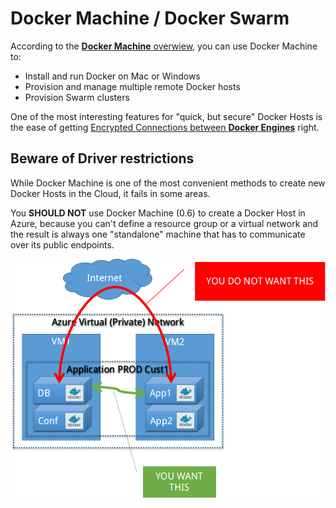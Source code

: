 # Docker Machine / Docker Swarm

According to the [**Docker Machine** overwiew](https://docs.docker.com/machine/overview/), you can use Docker Machine to:

* Install and run Docker on Mac or Windows
* Provision and manage multiple remote Docker hosts
* Provision Swarm clusters

One of the most interesting features for "quick, but secure" Docker Hosts is the ease of getting [Encrypted Connections between **Docker Engines**](DockerEngine.md#enforce-encrypted-ssl-connections-to-the-docker-daemon-api) right.

## Beware of Driver restrictions

While Docker Machine is one of the most convenient methods to create new Docker Hosts in the Cloud, it fails in some areas.

You **SHOULD NOT** use Docker Machine (0.6) to create a Docker Host in Azure, because you can't define a resource group or a virtual network and the result is always one "standalone" machine that has to communicate over its public endpoints.

![](images/DockerMachineAzureNetworking.png)